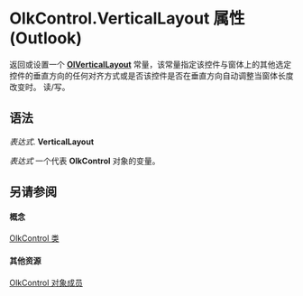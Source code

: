 
# OlkControl.VerticalLayout 属性 (Outlook)

返回或设置一个 **[OlVerticalLayout](4b94eee9-65a7-c2ad-323d-f321a6a716af.md)** 常量，该常量指定该控件与窗体上的其他选定控件的垂直方向的任何对齐方式或是否该控件是否在垂直方向自动调整当窗体长度改变时。 读/写。


## 语法

 _表达式_. **VerticalLayout**

 _表达式_ 一个代表 **OlkControl** 对象的变量。


## 另请参阅


#### 概念


[OlkControl 类](426a3ce8-9103-d72e-13ee-9fb47ae0eb07.md)
#### 其他资源


[OlkControl 对象成员](9c42f23f-fc93-a5ac-6a6e-bd64ce49c01d.md)